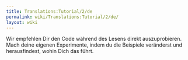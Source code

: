 ```yaml
---
title: Translations:Tutorial/2/de
permalink: wiki/Translations:Tutorial/2/de/
layout: wiki
---
```


Wir empfehlen Dir den Code während des Lesens direkt auszuprobieren.
Mach deine eigenen Experimente, indem du die Beispiele veränderst und
herausfindest, wohin Dich das führt.
